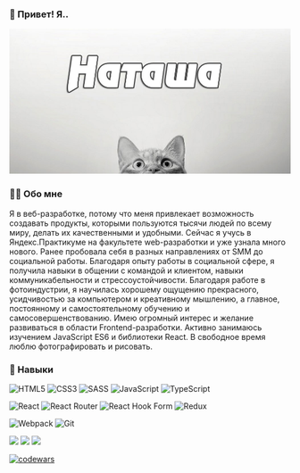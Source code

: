 ### 👋 Привет! Я.. 
![Header](https://github.com/NataliyaNikulshina/nataliyanikulshina/blob/main/assets/Hi.png)

### 🙋‍♂️ Обо мне
Я в веб-разработкe, потому что меня привлекает возможность создавать продукты, которыми пользуются тысячи людей по всему миру, делать их качественными и удобными. Сейчас я учусь в Яндекс.Практикуме на факультете web-разработки и уже узнала много нового.
Ранее пробовала себя в разных направлениях от SMM до социальной работы. Благодаря опыту работы в социальной сфере, я получила навыки в общении с командой и клиентом, навыки коммуникабельности и стрессоустойчивости. Благодаря работе в фотоиндустрии, я научилась хорошему ощущению прекрасного, усидчивостью за компьютером и креативному мышлению, а главное, постоянному и самостоятельному обучению и самосовершенствованию.
Имею огромный интерес и желание развиваться в области Frontend-разработки.
Активно занимаюсь изучением JavaScript ES6 и библиотеки React.
В свободное время люблю фотографировать и рисовать.

### 🔨 Навыки
![HTML5](https://img.shields.io/badge/html5-%23E34F26.svg?style=for-the-badge&logo=html5&logoColor=white) ![CSS3](https://img.shields.io/badge/css3-%231572B6.svg?style=for-the-badge&logo=css3&logoColor=white) ![SASS](https://img.shields.io/badge/SASS-hotpink.svg?style=for-the-badge&logo=SASS&logoColor=white) ![JavaScript](https://img.shields.io/badge/javascript-%23323330.svg?style=for-the-badge&logo=javascript&logoColor=%23F7DF1E) ![TypeScript](https://img.shields.io/badge/typescript-%23007ACC.svg?style=for-the-badge&logo=typescript&logoColor=white)

![React](https://img.shields.io/badge/react-%2320232a.svg?style=for-the-badge&logo=react&logoColor=%2361DAFB) ![React Router](https://img.shields.io/badge/React_Router-CA4245?style=for-the-badge&logo=react-router&logoColor=white) ![React Hook Form](https://img.shields.io/badge/React%20Hook%20Form-%23EC5990.svg?style=for-the-badge&logo=reacthookform&logoColor=white) ![Redux](https://img.shields.io/badge/redux-%23593d88.svg?style=for-the-badge&logo=redux&logoColor=white)

![Webpack](https://img.shields.io/badge/webpack-%238DD6F9.svg?style=for-the-badge&logo=webpack&logoColor=black) ![Git](https://img.shields.io/badge/git-%23F05033.svg?style=for-the-badge&logo=git&logoColor=white)

![](https://github-profile-summary-cards.vercel.app/api/cards/profile-details?username=NataliyaNikulshina&theme=github)
![](https://github-profile-summary-cards.vercel.app/api/cards/most-commit-language?username=NataliyaNikulshina&theme=github) ![](https://github-profile-summary-cards.vercel.app/api/cards/stats?username=NataliyaNikulshina&theme=github)

[![codewars](https://www.codewars.com/users/%D0%9D%D0%B0%D1%82%D0%B0%D0%BB%D0%B8%D1%8F%20%D0%9D%D0%B8%D0%BA%D1%83%D0%BB%D1%8C%D1%88%D0%B8%D0%BD%D0%B0/badges/large)](https://www.codewars.com/users/%D0%9D%D0%B0%D1%82%D0%B0%D0%BB%D0%B8%D1%8F%20%D0%9D%D0%B8%D0%BA%D1%83%D0%BB%D1%8C%D1%88%D0%B8%D0%BD%D0%B0)  

